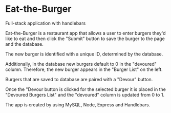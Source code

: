 # Eat-the-Burger
Full-stack application with handlebars

Eat-the-Burger is a restaurant app that allows a user to enter burgers they'd like to eat and then click the "Submit" button to save the burger to the page and the database.

The new burger is identified with a unique ID, determined by the database.

Additionally, in the database new burgers default to 0 in the "devoured" column.
Therefore, the new burger appears in the "Burger List" on the left.
 
Burgers that are saved to database are paired with a "Devour" button.

Once the "Devour button is clicked for the selected burger it is placed in the "Devoured Burgers List"
and the "devoured" column is updated from 0 to 1.

The app is created by using MySQL, Node, Express and Handlebars.